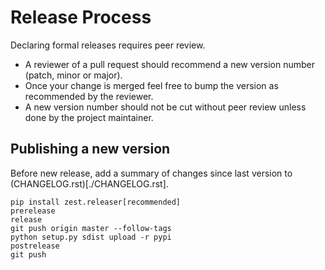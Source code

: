 # Release Process

Declaring formal releases requires peer review.

* A reviewer of a pull request should recommend a new version number (patch, minor or major).
* Once your change is merged feel free to bump the version as recommended by the reviewer.
* A new version number should not be cut without peer review unless done by the project maintainer.

## Publishing a new version

Before new release, add a summary of changes since last version to (CHANGELOG.rst)[./CHANGELOG.rst].

```
pip install zest.releaser[recommended]
prerelease
release
git push origin master --follow-tags
python setup.py sdist upload -r pypi
postrelease
git push
```
